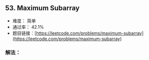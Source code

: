 ## 53. Maximum Subarray


- 难度： 简单
- 通过率： 42.1%
- 题目链接：[https://leetcode.com/problems/maximum-subarray](https://leetcode.com/problems/maximum-subarray)



### 解法：